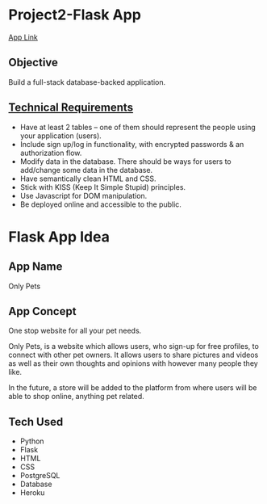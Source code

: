# Project2-Flask App

[App Link](https://quiet-ocean-29311.herokuapp.com)

## Objective
   Build a full-stack database-backed application.
   
## [Technical Requirements](https://gist.git.generalassemb.ly/katie/86b54a1e57a95b73a699f38137cf2036)
-   Have at least 2 tables – one of them should represent the people using your application (users).
-   Include sign up/log in functionality, with encrypted passwords & an authorization flow.
-   Modify data in the database. There should be ways for users to add/change some data in the database.
-   Have semantically clean HTML and CSS.
-   Stick with KISS (Keep It Simple Stupid) principles.
-   Use Javascript for DOM manipulation.
-   Be deployed online and accessible to the public.

# Flask App Idea

## App Name

Only Pets

## App Concept

One stop website for all your pet needs.

Only Pets, is a website which allows users, who sign-up for free profiles, to connect with other pet owners. It allows users to share pictures and videos as well as their own thoughts and opinions with however many people they like.

In the future, a store will be added to the platform from where users will be able to shop online, anything pet related. 

## Tech Used
-   Python
-   Flask
-   HTML
-   CSS
-   PostgreSQL
-   Database
-   Heroku
